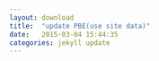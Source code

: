 ```yaml
---
layout: download
title:  "update PBE(use site data)"
date:   2015-03-04 15:44:35
categories: jekyll update
---
```

